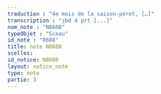 ```yaml
---
traduction : "4e mois de la saison-péret, […]"
transcription : "ȝbd 4 prt [...]"
nom_note : "N8608"
typeObjet : "Sceau"
id_note : "8608"
title: note N8608
scelles: 
id_notice: N8608
layout: notice_note
type: note
partie: 3
---
```

